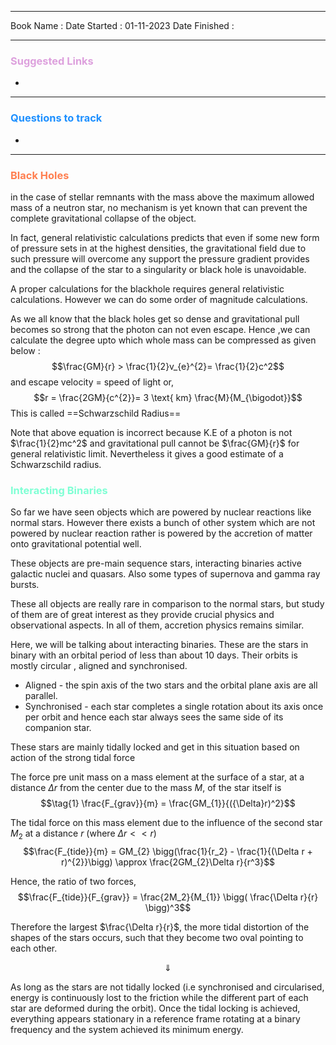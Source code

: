

<hr>

Book Name : 
Date Started : 01-11-2023
Date Finished : 

<hr>

### <span  style = "color:Plum">Suggested Links </span>
+ 

<hr>


### <span  style = "color:dodgerblue">Questions to track </span>
+ 


<hr>

### <span  style = "color:Coral">Black Holes </span>
in the case of stellar remnants with the mass above the maximum allowed mass of a neutron star, no mechanism is yet known that can prevent the complete gravitational collapse of the object. 

In fact, general relativistic calculations predicts that even if some new form of pressure sets in at the highest densities, the gravitational field due to such pressure will overcome any support the pressure gradient provides and the collapse of the star to a singularity or black hole is unavoidable. 

A proper calculations for the blackhole requires general relativistic calculations. However  we can do some order of magnitude  calculations. 

As we all know that the black holes get so dense and gravitational pull becomes so strong that the photon can not even escape. Hence ,we can calculate the degree upto which whole mass can be compressed as given below : 
$$\frac{GM}{r} > \frac{1}{2}v_{e}^{2}= \frac{1}{2}c^2$$
and escape velocity  = speed of light 
or, 
$$r = \frac{2GM}{c^{2}}= 3 \text{ km} \frac{M}{M_{\bigodot}}$$
This is called ==Schwarzschild Radius==

Note that above equation is incorrect because K.E of a photon is not $\frac{1}{2}mc^2$ and gravitational pull cannot be $\frac{GM}{r}$ for general relativistic limit. Nevertheless it gives a good estimate of a Schwarzschild radius. 

### <span  style = "color:AquaMarine">Interacting Binaries</span>
So far we have seen objects which are powered by nuclear reactions like normal stars. However there exists a bunch of other system which are not powered by nuclear reaction rather is powered by the accretion of matter onto gravitational potential well. 

These objects are pre-main sequence stars, interacting binaries active galactic nuclei and quasars. Also some types of supernova and gamma ray bursts. 

These all objects are really rare in comparison to the normal stars, but study of them are of great interest as they provide crucial physics and observational aspects. In all of them, accretion physics remains similar. 

Here, we will be talking about interacting binaries. These are the stars in binary with an orbital period of less than about 10 days. Their orbits is mostly circular , aligned and synchronised. 

- Aligned - the spin axis of the two stars and the orbital plane axis are all parallel. 
- Synchronised  - each star completes a single rotation about its axis once per orbit and hence each star always sees the same side of its companion star. 

These stars are mainly tidally locked and get in this situation based on action of the strong tidal force

The force pre unit mass on a mass element at the surface of a star, at a distance $\Delta r$ from the center due to the mass $M$, of the star itself is 
$$\tag{1} \frac{F_{grav}}{m} = \frac{GM_{1}}{({\Delta}r)^2}$$

The tidal force on this mass element due to the influence of the second star $M_2$ at a distance $r$ (where $\Delta r << r$)
$$\frac{F_{tide}}{m} = GM_{2} \bigg(\frac{1}{r_2} - \frac{1}{(\Delta r + r)^{2}}\bigg) \approx \frac{2GM_{2}\Delta r}{r^3}$$

Hence, the ratio of two forces, 
$$\frac{F_{tide}}{F_{grav}} = \frac{2M_2}{M_{1}} \bigg( \frac{\Delta r}{r} \bigg)^3$$

Therefore the largest $\frac{\Delta r}{r}$, the more tidal distortion of the shapes of the stars occurs, such that they become two oval pointing to each other. 

$$\Downarrow$$

As long as the stars are not tidally locked (i.e synchronised and circularised, energy is continuously lost to the friction while the different part of each star are deformed during the orbit). Once the tidal locking is achieved, everything appears stationary in a reference frame rotating at a binary frequency and the system achieved its minimum energy. 




